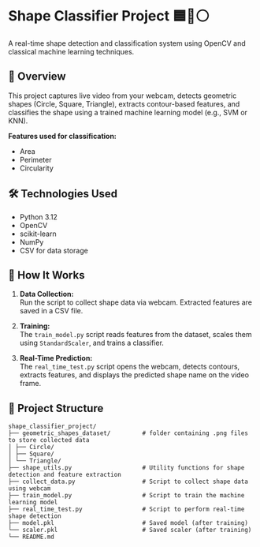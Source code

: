 # Shape Classifier Project 🟦🔺⚪

A real-time shape detection and classification system using OpenCV and classical machine learning techniques.

## 📌 Overview

This project captures live video from your webcam, detects geometric shapes (Circle, Square, Triangle), extracts contour-based features, and classifies the shape using a trained machine learning model (e.g., SVM or KNN).

**Features used for classification:**
- Area  
- Perimeter  
- Circularity  

## 🛠 Technologies Used

- Python 3.12  
- OpenCV  
- scikit-learn  
- NumPy  
- CSV for data storage  

## 🧠 How It Works

1. **Data Collection:**  
   Run the script to collect shape data via webcam. Extracted features are saved in a CSV file.

2. **Training:**  
   The `train_model.py` script reads features from the dataset, scales them using `StandardScaler`, and trains a classifier.

3. **Real-Time Prediction:**  
   The `real_time_test.py` script opens the webcam, detects contours, extracts features, and displays the predicted shape name on the video frame.

## 📂 Project Structure

```
shape_classifier_project/
├── geometric_shapes_dataset/         # folder containing .png files to store collected data
│ ├── Circle/
│ ├── Square/
│ └── Triangle/                
├── shape_utils.py                    # Utility functions for shape detection and feature extraction
├── collect_data.py                   # Script to collect shape data using webcam
├── train_model.py                    # Script to train the machine learning model
├── real_time_test.py                 # Script to perform real-time shape detection
├── model.pkl                         # Saved model (after training)
└── scaler.pkl                        # Saved scaler (after training)
└── README.md

```
